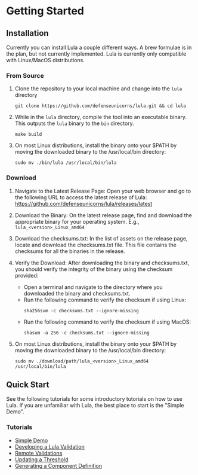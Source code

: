# Getting Started

## Installation

Currently you can install Lula a couple different ways. A brew formulae is in the plan, but not currently implemented. Lula is currently only compatible with Linux/MacOS distributions.

### From Source

1) Clone the repository to your local machine and change into the `lula` directory
    ```shell
    git clone https://github.com/defenseunicorns/lula.git && cd lula
    ```

2) While in the `lula` directory, compile the tool into an executable binary. This outputs the `lula` binary to the `bin` directory.
    ```shell
    make build
    ```

3) On most Linux distributions, install the binary onto your $PATH by moving the downloaded binary to the /usr/local/bin directory:
    ```shell
    sudo mv ./bin/lula /usr/local/bin/lula
    ```

### Download

1) Navigate to the Latest Release Page:
Open your web browser and go to the following URL to access the latest release of Lula:
https://github.com/defenseunicorns/lula/releases/latest

2) Download the Binary:
On the latest release page, find and download the appropriate binary for your operating system. E.g., `lula_<version>_Linux_amd64`

3) Download the checksums.txt:
In the list of assets on the release page, locate and download the checksums.txt file. This file contains the checksums for all the binaries in the release.

4) Verify the Download:
After downloading the binary and checksums.txt, you should verify the integrity of the binary using the checksum provided:
    * Open a terminal and navigate to the directory where you downloaded the binary and checksums.txt.
    * Run the following command to verify the checksum if using Linux:
        ```shell
        sha256sum -c checksums.txt --ignore-missing
        ```
    * Run the following command to verify the checksum if using MacOS:
        ```shell
        shasum -a 256 -c checksums.txt --ignore-missing
        ```

5) On most Linux distributions, install the binary onto your $PATH by moving the downloaded binary to the /usr/local/bin directory:
    ```shell
    sudo mv ./download/path/lula_<version>_Linux_amd64 /usr/local/bin/lula
    ```

## Quick Start

See the following tutorials for some introductory tutorials on how to use Lula. If you are unfamiliar with Lula, the best place to start is the "Simple Demo". 

### Tutorials

* [Simple Demo](./tutorials/simple-demo.md)
* [Developing a Lula Validation]()
* [Remote Validations]()
* [Updating a Threshold]()
* [Generating a Component Definition]()

